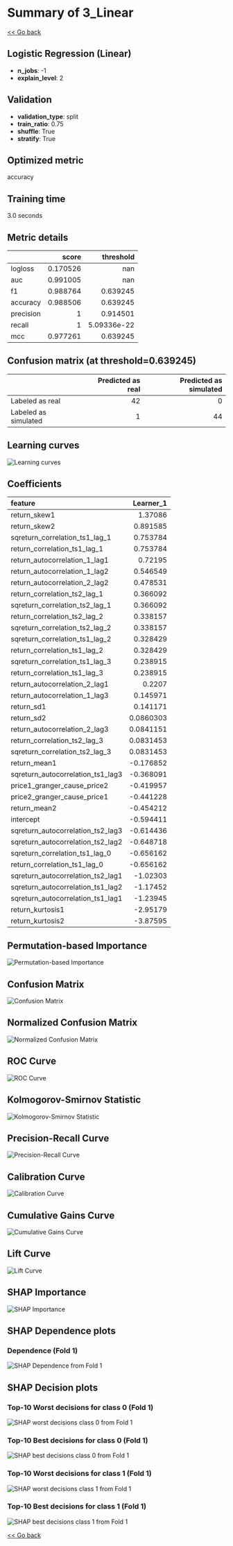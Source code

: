 # Summary of 3_Linear

[<< Go back](../README.md)


## Logistic Regression (Linear)
- **n_jobs**: -1
- **explain_level**: 2

## Validation
 - **validation_type**: split
 - **train_ratio**: 0.75
 - **shuffle**: True
 - **stratify**: True

## Optimized metric
accuracy

## Training time

3.0 seconds

## Metric details
|           |    score |     threshold |
|:----------|---------:|--------------:|
| logloss   | 0.170526 | nan           |
| auc       | 0.991005 | nan           |
| f1        | 0.988764 |   0.639245    |
| accuracy  | 0.988506 |   0.639245    |
| precision | 1        |   0.914501    |
| recall    | 1        |   5.09336e-22 |
| mcc       | 0.977261 |   0.639245    |


## Confusion matrix (at threshold=0.639245)
|                      |   Predicted as real |   Predicted as simulated |
|:---------------------|--------------------:|-------------------------:|
| Labeled as real      |                  42 |                        0 |
| Labeled as simulated |                   1 |                       44 |

## Learning curves
![Learning curves](learning_curves.png)

## Coefficients
| feature                           |   Learner_1 |
|:----------------------------------|------------:|
| return_skew1                      |   1.37086   |
| return_skew2                      |   0.891585  |
| sqreturn_correlation_ts1_lag_1    |   0.753784  |
| return_correlation_ts1_lag_1      |   0.753784  |
| return_autocorrelation_1_lag1     |   0.72195   |
| return_autocorrelation_1_lag2     |   0.546549  |
| return_autocorrelation_2_lag2     |   0.478531  |
| return_correlation_ts2_lag_1      |   0.366092  |
| sqreturn_correlation_ts2_lag_1    |   0.366092  |
| return_correlation_ts2_lag_2      |   0.338157  |
| sqreturn_correlation_ts2_lag_2    |   0.338157  |
| sqreturn_correlation_ts1_lag_2    |   0.328429  |
| return_correlation_ts1_lag_2      |   0.328429  |
| sqreturn_correlation_ts1_lag_3    |   0.238915  |
| return_correlation_ts1_lag_3      |   0.238915  |
| return_autocorrelation_2_lag1     |   0.2207    |
| return_autocorrelation_1_lag3     |   0.145971  |
| return_sd1                        |   0.141171  |
| return_sd2                        |   0.0860303 |
| return_autocorrelation_2_lag3     |   0.0841151 |
| return_correlation_ts2_lag_3      |   0.0831453 |
| sqreturn_correlation_ts2_lag_3    |   0.0831453 |
| return_mean1                      |  -0.176852  |
| sqreturn_autocorrelation_ts1_lag3 |  -0.368091  |
| price1_granger_cause_price2       |  -0.419957  |
| price2_granger_cause_price1       |  -0.441228  |
| return_mean2                      |  -0.454212  |
| intercept                         |  -0.594411  |
| sqreturn_autocorrelation_ts2_lag3 |  -0.614436  |
| sqreturn_autocorrelation_ts2_lag2 |  -0.648718  |
| sqreturn_correlation_ts1_lag_0    |  -0.656162  |
| return_correlation_ts1_lag_0      |  -0.656162  |
| sqreturn_autocorrelation_ts2_lag1 |  -1.02303   |
| sqreturn_autocorrelation_ts1_lag2 |  -1.17452   |
| sqreturn_autocorrelation_ts1_lag1 |  -1.23945   |
| return_kurtosis1                  |  -2.95179   |
| return_kurtosis2                  |  -3.87595   |


## Permutation-based Importance
![Permutation-based Importance](permutation_importance.png)
## Confusion Matrix

![Confusion Matrix](confusion_matrix.png)


## Normalized Confusion Matrix

![Normalized Confusion Matrix](confusion_matrix_normalized.png)


## ROC Curve

![ROC Curve](roc_curve.png)


## Kolmogorov-Smirnov Statistic

![Kolmogorov-Smirnov Statistic](ks_statistic.png)


## Precision-Recall Curve

![Precision-Recall Curve](precision_recall_curve.png)


## Calibration Curve

![Calibration Curve](calibration_curve_curve.png)


## Cumulative Gains Curve

![Cumulative Gains Curve](cumulative_gains_curve.png)


## Lift Curve

![Lift Curve](lift_curve.png)



## SHAP Importance
![SHAP Importance](shap_importance.png)

## SHAP Dependence plots

### Dependence (Fold 1)
![SHAP Dependence from Fold 1](learner_fold_0_shap_dependence.png)

## SHAP Decision plots

### Top-10 Worst decisions for class 0 (Fold 1)
![SHAP worst decisions class 0 from Fold 1](learner_fold_0_shap_class_0_worst_decisions.png)
### Top-10 Best decisions for class 0 (Fold 1)
![SHAP best decisions class 0 from Fold 1](learner_fold_0_shap_class_0_best_decisions.png)
### Top-10 Worst decisions for class 1 (Fold 1)
![SHAP worst decisions class 1 from Fold 1](learner_fold_0_shap_class_1_worst_decisions.png)
### Top-10 Best decisions for class 1 (Fold 1)
![SHAP best decisions class 1 from Fold 1](learner_fold_0_shap_class_1_best_decisions.png)

[<< Go back](../README.md)
